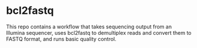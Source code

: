# bcl2fastq
This repo contains a workflow that takes sequencing output from an Illumina sequencer, uses bcl2fastq to demultiplex reads and convert them to FASTQ format, and runs basic quality control.
